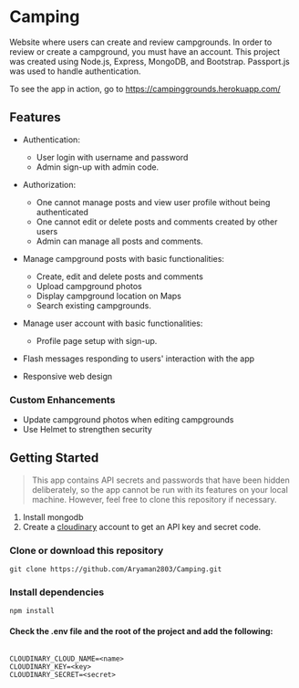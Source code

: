 # Camping

Website where users can create and review campgrounds. In order to review or create a campground, you must have an account.
This project was created using Node.js, Express, MongoDB, and Bootstrap. Passport.js was used to handle authentication.

<ins></ins>
To see the app in action, go to
https://campinggrounds.herokuapp.com/
<ins></ins>
## Features
* Authentication:
  * User login with username and password
  * Admin sign-up with admin code.
  
* Authorization:
  * One cannot manage posts and view user profile without being authenticated
  * One cannot edit or delete posts and comments created by other users
  * Admin can manage all posts and comments.
  
* Manage campground posts with basic functionalities:
  * Create, edit and delete posts and comments
  * Upload campground photos
  * Display campground location on Maps
  * Search existing campgrounds.
  
* Manage user account with basic functionalities:
  * Profile page setup with sign-up.
  
* Flash messages responding to users' interaction with the app
* Responsive web design

### Custom Enhancements
* Update campground photos when editing campgrounds
* Use Helmet to strengthen security

## Getting Started
<ins></ins>

> This app contains API secrets and passwords that have been hidden deliberately, so the app cannot be run with its features on your local machine. However, feel free to clone this repository if necessary.

1. Install mongodb
2. Create a [cloudinary](https://cloudinary.com/users/login) account to get an API key and secret code.

### Clone or download this repository

```
git clone https://github.com/Aryaman2803/Camping.git
```
### Install dependencies
```
npm install
```
#### Check the .env file and the root of the project and add the following:
```
  
CLOUDINARY_CLOUD_NAME=<name>
CLOUDINARY_KEY=<key>
CLOUDINARY_SECRET=<secret>
```
